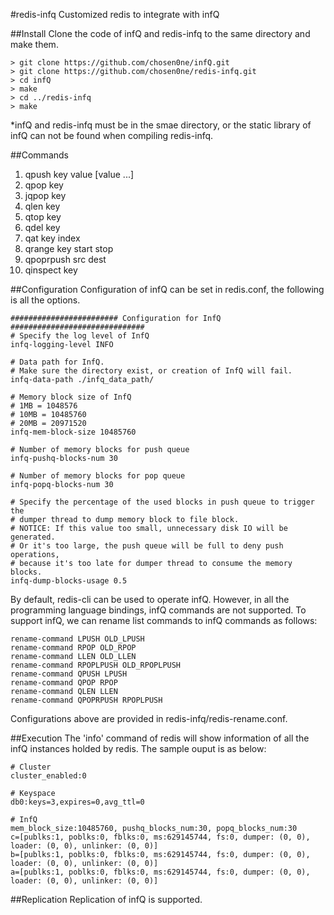#redis-infq
Customized redis to integrate with infQ

##Install
Clone the code of infQ and redis-infq to the same directory and make them.

    > git clone https://github.com/chosen0ne/infQ.git
    > git clone https://github.com/chosen0ne/redis-infq.git
    > cd infQ
    > make
    > cd ../redis-infq
    > make

*infQ and redis-infq must be in the smae directory, or the static library of infQ can not be found when compiling redis-infq.

##Commands
1) qpush key value [value ...]
2) qpop key
3) jqpop key
4) qlen key
5) qtop key
6) qdel key
7) qat key index
8) qrange key start stop
9) qpoprpush src dest
10) qinspect key

##Configuration
Configuration of infQ can be set in redis.conf, the following is all the options.

    ######################## Configuration for InfQ ##############################
    # Specify the log level of InfQ
    infq-logging-level INFO

    # Data path for InfQ.
    # Make sure the directory exist, or creation of InfQ will fail.
    infq-data-path ./infq_data_path/

    # Memory block size of InfQ
    # 1MB = 1048576
    # 10MB = 10485760
    # 20MB = 20971520
    infq-mem-block-size 10485760

    # Number of memory blocks for push queue
    infq-pushq-blocks-num 30

    # Number of memory blocks for pop queue
    infq-popq-blocks-num 30

    # Specify the percentage of the used blocks in push queue to trigger the
    # dumper thread to dump memory block to file block.
    # NOTICE: If this value too small, unnecessary disk IO will be generated.
    # Or it's too large, the push queue will be full to deny push operations,
    # because it's too late for dumper thread to consume the memory blocks.
    infq-dump-blocks-usage 0.5

By default, redis-cli can be used to operate infQ. However, in all the programming language bindings, infQ commands are not supported. To support infQ, we can rename list commands to infQ commands as follows:

    rename-command LPUSH OLD_LPUSH
    rename-command RPOP OLD_RPOP
    rename-command LLEN OLD_LLEN
    rename-command RPOPLPUSH OLD_RPOPLPUSH
    rename-command QPUSH LPUSH
    rename-command QPOP RPOP
    rename-command QLEN LLEN
    rename-command QPOPRPUSH RPOPLPUSH

Configurations above are provided in redis-infq/redis-rename.conf.

##Execution
The 'info' command of redis will show information of all the infQ instances holded by redis. The sample ouput is as below:

    # Cluster
    cluster_enabled:0

    # Keyspace
    db0:keys=3,expires=0,avg_ttl=0

    # InfQ
    mem_block_size:10485760, pushq_blocks_num:30, popq_blocks_num:30
    c=[publks:1, poblks:0, fblks:0, ms:629145744, fs:0, dumper: (0, 0), loader: (0, 0), unlinker: (0, 0)]
    b=[publks:1, poblks:0, fblks:0, ms:629145744, fs:0, dumper: (0, 0), loader: (0, 0), unlinker: (0, 0)]
    a=[publks:1, poblks:0, fblks:0, ms:629145744, fs:0, dumper: (0, 0), loader: (0, 0), unlinker: (0, 0)]

##Replication
Replication of infQ is supported.

